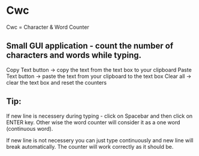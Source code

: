 # Cwc 

Cwc = Character & Word Counter

Small GUI application - count the number of characters and words while typing.
------------------------------------------------------------------------------
Copy Text button -> copy the text from the text box to your clipboard
Paste Text button -> paste the text from your clipboard to the text box
Clear all -> clear the text box and reset the counters

Tip:
---

If new line is necessery during typing - click on Spacebar and then click on
ENTER key. Other wise the word counter will consider it as a one word (continuous word).

If new line is not necessery you can just type continuously and new line will
break automatically. The counter will work correctly as it should be.
